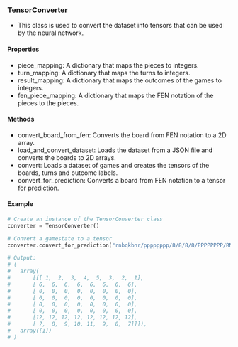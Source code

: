### TensorConverter
- This class is used to convert the dataset into tensors that can be used by the neural network.

#### Properties
- piece_mapping: A dictionary that maps the pieces to integers.
- turn_mapping: A dictionary that maps the turns to integers.
- result_mapping: A dictionary that maps the outcomes of the games to integers.
- fen_piece_mapping: A dictionary that maps the FEN notation of the pieces to the pieces.

#### Methods
- convert_board_from_fen: Converts the board from FEN notation to a 2D array.
- load_and_convert_dataset: Loads the dataset from a JSON file and converts the boards to 2D arrays.
- convert: Loads a dataset of games and creates the tensors of the boards, turns and outcome labels.
- convert_for_prediction: Converts a board from FEN notation to a tensor for prediction.

#### Example
```python
# Create an instance of the TensorConverter class
converter = TensorConverter()

# Convert a gamestate to a tensor
converter.convert_for_prediction("rnbqkbnr/pppppppp/8/8/8/8/PPPPPPPP/RNBQKBNR w KQkq - 0 1")

# Output: 
# (
#   array(
#       [[[ 1,  2,  3,  4,  5,  3,  2,  1],
#       [ 6,  6,  6,  6,  6,  6,  6,  6],
#       [ 0,  0,  0,  0,  0,  0,  0,  0],
#       [ 0,  0,  0,  0,  0,  0,  0,  0],
#       [ 0,  0,  0,  0,  0,  0,  0,  0],
#       [ 0,  0,  0,  0,  0,  0,  0,  0],
#       [12, 12, 12, 12, 12, 12, 12, 12],
#       [ 7,  8,  9, 10, 11,  9,  8,  7]]]),
#   array([1])
# )
```
